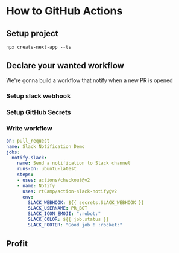 # How to GitHub Actions

## Setup project

`npx create-next-app --ts`

## Declare your wanted workflow

We're gonna build a workflow that notify when a new PR is opened
### Setup slack webhook

### Setup GitHub Secrets

### Write workflow

```yaml
on: pull_request
name: Slack Notification Demo
jobs:
  notify-slack:
    name: Send a notification to Slack channel
    runs-on: ubuntu-latest
    steps:
    - uses: actions/checkout@v2
    - name: Notify
      uses: rtCamp/action-slack-notify@v2
      env:
        SLACK_WEBHOOK: ${{ secrets.SLACK_WEBHOOK }}
        SLACK_USERNAME: PR_BOT
        SLACK_ICON_EMOJI: ":robot:"
        SLACK_COLOR: ${{ job.status }}
        SLACK_FOOTER: "Good job ! :rocket:"
```

## Profit